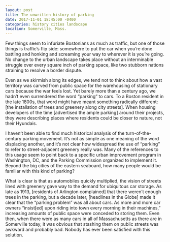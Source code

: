 ```yaml
---
layout: post
title: The unwritten history of parking
date: 2017-11-01 18:45:00 -0400
categories: history cities landscape
location: Somerville, Mass.
---
```


Few things seem to infuriate Bostonians as much as traffic, but one of those things is traffic’s flip side: somewhere to put the car when you’re done battling and honking and screaming your way to wherever it is you’re going. No change to the urban landscape takes place without an interminable struggle over every square inch of parking space, like two stubborn nations straining to resolve a border dispute.

Even as we skirmish along its edges, we tend not to think about how a vast territory was carved from public space for the warehousing of stationary cars because the war feels lost. Yet barely more than a century ago, we hadn’t even surrendered the word “parking” to cars. To a Boston resident in the late 1800s, that word might have meant something radically different: [the installation of trees and greenery along city streets]. When housing developers of the time [advertised the ample parking]
around their projects, they were describing places where residents could be closer to nature, not their Hyundais.

I haven’t been able to find much historical analysis of the turn-of-the-century parking movement. It’s not as simple as one meaning of the word displacing another, and it’s not clear how widespread the use of “parking” to refer to street-adjacent greenery really was. Many of the references to this usage seem to point back to a specific urban improvement program in Washington, DC, and the Parking Commission organized to implement it. Beyond the big cities of the eastern seaboard, how many
people would be familiar with this kind of parking?

What is clear is that as automobiles quickly multiplied, the vision of streets lined with greenery gave way to the demand for ubiquitous car storage. As late as 1913, [residents of Arlington complained] that there weren’t enough trees in the parking, but a decade later, [headlines in the Globe] made it clear that the “parking problem” was all about cars. As more and more car owners “insist\[ed\] upon riding into town every morning in their machines,” increasing amounts of public space
were conceded to storing them. Even then, when there were as many cars in all of Massachusetts as there are in Somerville today, it was obvious that stashing them on public streets was awkward and probably bad. Nobody has ever been satisfied with this solution.
